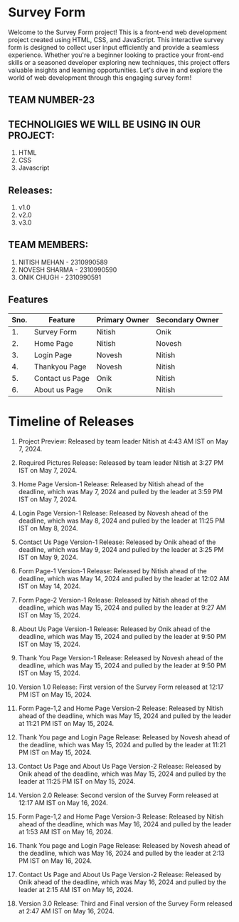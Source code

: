 ﻿# Survey Form

Welcome to the Survey Form project! This is a front-end web development project created using HTML, CSS, and JavaScript. This interactive survey form is designed to collect user input efficiently and provide a seamless experience. Whether you're a beginner looking to practice your front-end skills or a seasoned developer exploring new techniques, this project offers valuable insights and learning opportunities. Let's dive in and explore the world of web development through this engaging survey form!

## TEAM NUMBER-23

## TECHNOLIGIES WE WILL BE USING IN OUR PROJECT:
1. HTML
2. CSS
3. Javascript

## Releases:
1. v1.0
2. v2.0
3. v3.0

## TEAM MEMBERS:

1. NITISH MEHAN - 2310990589
2. NOVESH SHARMA - 2310990590
3. ONIK CHUGH - 2310990591

## Features

|Sno.| Feature         | Primary Owner | Secondary Owner   |
|----|-----------------|---------------|-------------------|
| 1. | Survey Form     | Nitish        | Onik              |
| 2. | Home Page       | Nitish        | Novesh            |
| 3. | Login Page      | Novesh        | Nitish            |
| 4. | Thankyou Page   | Novesh        | Nitish            |
| 5. | Contact us Page | Onik          | Nitish            |    
| 6. | About us Page   | Onik          | Nitish            |


# Timeline of Releases

1. Project Preview:
Released by team leader Nitish at 4:43 AM IST on May 7, 2024.

2. Required Pictures Release:
Released by team leader Nitish at 3:27 PM IST on May 7, 2024.

3. Home Page Version-1 Release:
Released by Nitish ahead of the deadline, which was May 7, 2024 and pulled by the leader at 3:59 PM IST on May 7, 2024.

4. Login Page Version-1 Release:
Released by Novesh ahead of the deadline, which was May 8, 2024 and pulled by the leader at 11:25 PM IST on May 8, 2024.

5. Contact Us Page Version-1 Release:
Released by Onik ahead of the deadline, which was May 9, 2024 and pulled by the leader at 3:25 PM IST on May 9, 2024.

6. Form Page-1 Version-1 Release:
Released by Nitish ahead of the deadline, which was May 14, 2024 and pulled by the leader at 12:02 AM IST on May 14, 2024.

7. Form Page-2 Version-1 Release:
Released by Nitish ahead of the deadline, which was May 15, 2024 and pulled by the leader at 9:27 AM IST on May 15, 2024.

8. About Us Page Version-1 Release:
Released by Onik ahead of the deadline, which was May 15, 2024 and pulled by the leader at 9:50 PM IST on May 15, 2024.

9. Thank You Page Version-1 Release:
Released by Novesh ahead of the deadline, which was May 15, 2024 and pulled by the leader at 9:50 PM IST on May 15, 2024.

10. Version 1.0 Release:
First version of the Survey Form released at 12:17 PM IST on May 15, 2024.

11. Form Page-1,2 and Home Page Version-2 Release:
Released by Nitish ahead of the deadline, which was May 15, 2024 and pulled by the leader at 11:21 PM IST on May 15, 2024.

12. Thank You page and Login Page Release:
Released by Novesh ahead of the deadline, which was May 15, 2024 and pulled by the leader at 11:21 PM IST on May 15, 2024.

13. Contact Us Page and About Us Page Version-2 Release:
Released by Onik ahead of the deadline, which was May 15, 2024 and pulled by the leader at 11:25 PM IST on May 15, 2024.

14. Version 2.0 Release:
Second version of the Survey Form released at 12:17 AM IST on May 16, 2024.

15. Form Page-1,2 and Home Page Version-3 Release:
Released by Nitish ahead of the deadline, which was May 16, 2024 and pulled by the leader at 1:53 AM IST on May 16, 2024.

16. Thank You page and Login Page Release:
Released by Novesh ahead of the deadline, which was May 16, 2024 and pulled by the leader at 2:13 PM IST on May 16, 2024.

17. Contact Us Page and About Us Page Version-2 Release:
Released by Onik ahead of the deadline, which was May 16, 2024 and pulled by the leader at 2:15 AM IST on May 16, 2024.

18. Version 3.0 Release:
Third and Final version of the Survey Form released at 2:47 AM IST on May 16, 2024.

